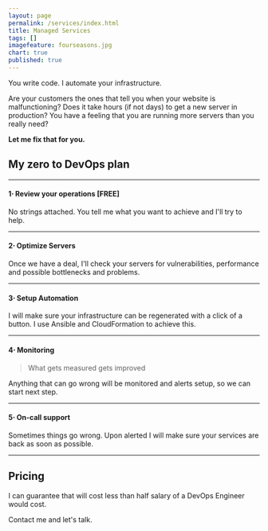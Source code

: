```yaml
---
layout: page
permalink: /services/index.html
title: Managed Services
tags: []
imagefeature: fourseasons.jpg
chart: true
published: true
---
```


You write code. I automate your infrastructure.

Are your customers the ones that tell you when your website is malfunctioning? 
Does it take hours (if not days) to get a new server in production?
You have a feeling that you are running more servers than you really need?

**Let me fix that for you.**

## My zero to DevOps plan

---

#### 1⋅ **Review your operations [FREE]** 

No strings attached. You tell me what you want to achieve and I'll try to help.

---

#### 2⋅ **Optimize Servers**

Once we have a deal, I'll check your servers for vulnerabilities, performance and possible bottlenecks and problems.

---

#### 3⋅ **Setup Automation** 

I will make sure your infrastructure can be regenerated with a click of a button. I use Ansible and CloudFormation to achieve this.

---

#### 4⋅ **Monitoring**

> What gets measured gets improved

Anything that can go wrong will be monitored and alerts setup, so we can start next step.

---

#### 5⋅ **On-call support**

Sometimes things go wrong. Upon alerted I will make sure your services are back as soon as possible.

---

## Pricing

I can guarantee that will cost less than half salary of a DevOps Engineer would cost.

Contact me and let's talk.
